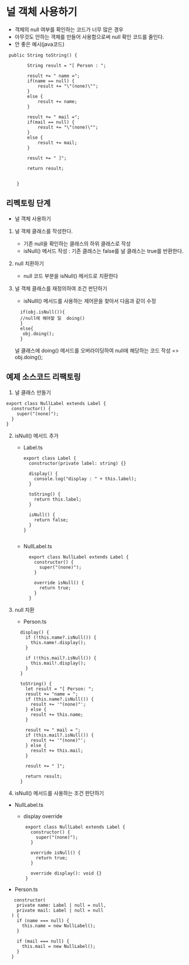 # 널 객체 사용하기

- 객체의 null 여부를 확인하는 코드가 너무 많은 경우
- 아무것도 안하는 객체를 만들어 사용함으로써 null 확인 코드를 줄인다.
- 안 좋은 예시(java코드)

```
 public String toString() {

		String result = "[ Person : ";

		result += " name =";
		if(name == null) {
			result += "\"(none)\"";
		}
		else {
			result += name;
		}

		result += " mail =";
		if(mail == null) {
			result += "\"(none)\"";
		}
		else {
			result += mail;
		}

		result += " ]";

		return result;


	}

```

## 리펙토링 단계

- 널 객체 사용하기

1. 널 객체 클래스를 작성한다.

   - 기존 null을 확인하는 클래스의 하위 클래스로 작성
   - isNull() 메서드 작성 : 기존 클래스는 false를 널 클래스는 true를 반환한다.

2. null 치환하기

   - null 코드 부분을 isNull() 메서드로 치환한다

3. 널 객체 클래스를 재정의하여 조건 판단하기

   - isNulll() 메서드를 사용하는 제어문을 찾아서 다음과 같이 수정

   ```
     if(obj.isNull()){
     //null에 해야할 일  doing()
     }
     else{
      obj.doing();
     }
   ```

   널 클래스에 doing() 메서드를 오버라이딩하여 null에 해당하는 코드 작성
   => obj.doing();

## 예제 소스코드 리팩토링

1. 널 클래스 만들기

```
export class NullLabel extends Label {
  constructor() {
    super("(none)");
  }
}

```

2. isNull() 메서드 추가

   - Label.ts

     ```
     export class Label {
       constructor(private label: string) {}

       display() {
         console.log("display : " + this.label);
       }

       toString() {
         return this.label;
       }

       isNull() {
         return false;
       }
     }


     ```

   * NullLabel.ts

     ```
       export class NullLabel extends Label {
         constructor() {
           super("(none)");
         }

         override isNull() {
           return true;
         }
       }
     ```

3. null 치환

   - Person.ts

   ```
     display() {
       if (!this.name?.isNull()) {
         this.name!.display();
       }

       if (!this.mail?.isNull()) {
         this.mail!.display();
       }
     }

     toString() {
       let result = "[ Person: ";
       result += "name = ";
       if (this.name?.isNull()) {
         result += '"(none)"';
       } else {
         result += this.name;
       }

       result += " mail = ";
       if (this.mail?.isNull()) {
         result += '"(none)"';
       } else {
         result += this.mail;
       }

       result += " ]";

       return result;
     }
   ```

4. isNull() 메서드를 사용하는 조건 판단하기

- NullLabel.ts

  - display override

  ```
      export class NullLabel extends Label {
        constructor() {
          super("(none)");
        }

        override isNull() {
          return true;
        }

        override display(): void {}
      }
  ```

* Person.ts

```
   constructor(
    private name: Label | null = null,
    private mail: Label | null = null
  ) {
    if (name === null) {
      this.name = new NullLabel();
    }

    if (mail === null) {
      this.mail = new NullLabel();
    }
  }
```

